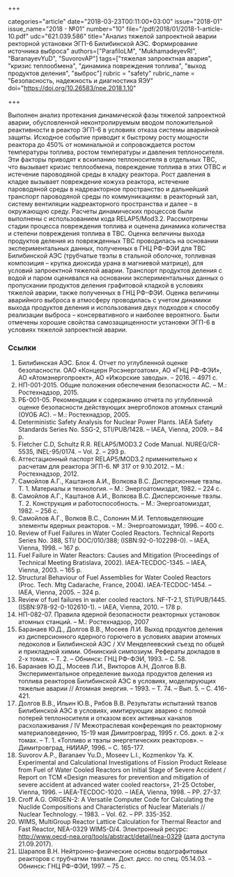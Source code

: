 +++

categories="article"
date="2018-03-23T00:11:00+03:00"
issue="2018-01"
issue_name="2018 - №01"
number="10"
file="/pdf/2018/01/2018-1-article-10.pdf"
udc="621.039.586"
title="Анализ тяжелой запроектной аварии ректорной установки ЭГП-6 Билибинской АЭС. Формирование источника выброса"
authors=["ParafiloLM", "MukhamadeyevRI", "BaranayevYuD", "SuvorovAP"]
tags=["тяжелая запроектная авария", "кризис теплообмена", "динамика повреждения топлива", "выход продуктов деления", "выброс"]
rubric = "safety"
rubric_name = "Безопасность, надежность и диагностика ЯЭУ"
doi="https://doi.org/10.26583/npe.2018.1.10"

+++

Выполнен анализ протекания динамической фазы тяжелой запроектной аварии, обусловленной неконтролируемым вводом положительной реактивности в реактор ЭГП-6 в условиях отказа системы аварийной защиты. Исходное событие приводит к быстрому росту мощности реактора до 450% от номинальной и сопровождается ростом температуры топлива, ростом температуры и давления теплоносителя. Эти факторы приводят к вскипанию теплоносителя в отдельных ТВС, что вызывает кризис теплообмена, повреждение топлива в этих ОТВС и истечение пароводяной среды в кладку реактора. Рост давления в кладке вызывает повреждение кожуха реактора, истечение пароводяной среды в надреакторное пространство и дальнейший транспорт пароводяной среды по коммуникациям: в реакторный зал, систему вентиляции надреакторного пространства и далее – в окружающую среду. Расчеты динамических процессов были выполнены с использованием кода RELAP5/Mod3.2. Рассмотрены стадии процесса повреждения топлива и оценена динамика количества и степени повреждения топлива в ТВС. Оценка величины выхода продуктов деления из поврежденных ТВС проводилась на основании экспериментальных данных, полученных в ГНЦ РФ-ФЭИ для ТВС Билибинской АЭС (трубчатые твэлы в стальной оболочке, топливная композиция – крупка диоксида урана в магниевой матрице), для условий запроектной тяжелой аварии. Транспорт продуктов деления с водой и паром оценивался на основании экспериментальных данных о пропускании продуктов деления графитовой кладкой в условиях тяжелой аварии, также полученных в ГНЦ РФ-ФЭИ. Оценка величины аварийного выброса в атмосферу проводилась с учетом динамики выхода продуктов деления и использования двух подходов к способу реализации выброса – консервативного и наиболее вероятного. Были отмечены хорошие свойства самозащищенности установки ЭГП-6 в условиях тяжелой запроектной аварии.

### Ссылки

1. Билибинская АЭС. Блок 4. Отчет по углубленной оценке безопасности. ОАО «Концерн Росэнергоатом», АО «ГНЦ РФ-ФЭИ», АО «Атомэнергопроект», АО «Ижорские заводы». – 2016. – 4971 с.
2. НП-001-2015. Общие положения обеспечения безопасности АС. – М.: Ростехнадзор, 2015.
3. РБ-001-05. Рекомендации к содержанию отчета по углубленной оценке безопасности действующих энергоблоков атомных станций (ОУОБ АС). – М.: Ростехнадзор, 2005.
4. Deterministic Safety Analysis for Nuclear Power Plants. IAEA Safety Standards Series No. SSG-2, STI/PUB/1428. – IAEA, Vienna, 2009. – 84 p.
5. Fletcher С.D, Schultz R.R. RELAP5/MOD3.2 Code Manual. NUREG/CR-5535, INEL-95/0174. – Vol. 2. – 293 p.
6. Аттестационный паспорт RELAP5/MOD3.2 применительно к расчетам для реактора ЭГП-6. № 317 от 9.10.2012. – М.: Ростехнадзор, 2012.
7. Самойлов А.Г., Каштанов А.И., Волкова В.С. Дисперсионные твэлы. Т. 1. Материалы и технология. – М.: Энергоатомиздат, 1982. – 224 с.
8. Самойлов А.Г., Каштанов А.И., Волкова В.С. Дисперсионные твэлы. Т. 2. Конструкция и работоспособность. – М.: Энергоатомиздат, 1982. – 256 с.
9. Самойлов А.Г., Волков В.С., Солонин М.И. Тепловыделяющие элементы ядерных реакторов. – М.: Энергоатомиздат, 1996. – 400 с.
10. Review of Fuel Failures in Water Cooled Reactors. Technical Reports Series No. 388, STI/ DOC/010/388; (ISBN:92-0-102298-0). – IAEA, Vienna, 1998. – 167 p.
11. Fuel Failure in Water Reactors: Causes and Mitigation (Proceedings of Technical Meeting Bratislava, 2002). IAEA-TECDOC-1345. – IAEA, Vienna, 2003. – 165 p.
12. Structural Behaviour of Fuel Assemblies for Water Cooled Reactors (Proc. Tech. Mtg Cadarache, France, 2004). IAEA-TECDOC-1454. – IAEA, Vienna, 2005. – 324 p.
13. Review of fuel failures in water cooled reactors. NF-T-2.1, STI/PUB/1445. (ISBN:978-92-0-102610-1). – IAEA, Vienna, 2010. – 178 p.
14. НП-082-07. Правила ядерной безопасности реакторных установок атомных станций. – М.: Ростехнадзор, 2007
15. Баранаев Ю.Д., Долгов В.В., Мосеев Л.И. Выход продуктов деления из дисперсионного ядерного горючего в условиях аварии атомных ледоколов и Билибинской АЭС / XV Менделеевский съезд по общей и прикладной химии. Обнинский симпозиум. Рефераты докладов в 2-х томах. – Т. 2. – Обнинск: ГНЦ РФ-ФЭИ, 1993. – С. 58.
16. Баранаев Ю.Д., Мосеев Л.И., Викторов А.Н, Долгов В.В. Экспериментальное определение выхода продуктов деления из топлива реакторов Билибинской АЭС в условиях, моделирующих тяжелые аварии // Атомная энергия. – 1993. – Т. 74. – Вып. 5. – С. 416-421.
17. Долгов В.В., Ильин Ю.В., Рябов В.В. Результаты испытаний твэлов Билибинской АЭС в условиях, имитирующих аварию с полной потерей теплоносителя и отказом всех активных каналов расхолаживания / IV Межотраслевая конференция по реакторному материаловедению, 15-19 мая Димитровград, 1995 г. Сб. докл. в 2-х томах. – Т. 1. «Топливо и твэлы энергетических реакторов». – Димитровград, НИИАР, 1996. – С. 165-177.
18. Suvorov A.P., Baranaev Yu.D., Moseev L.I., Kozmenkov Ya. K. Experimental and Calculational Investigations of Fission Product Release from Fuel of Water Cooled Reactors on Initial Stage of Severe Accident / Report on TCM «Design measures for prevention and mitigation of severe accident at advanced water cooled reactors», 21-25 October, Vienna, 1996. – IAEA-TECDOC-1020. – IAEA, Vienna, 1998. – PP. 27-37.
19. Croff A.G. ORIGEN-2: A Versatile Computer Code for Calculating the Nuclide Compositions and Characteristics of Nuclear Materials // Nuclear Technology. – 1983. – Vol. 62. – PP. 335-352.
20. WIMS, MultiGroup Reactor Lattice Calculation for Thermal Reactor and Fast Reactor, NEA-0329 WIMS-D/4. Электронный ресурс: http://www.oecd-nea.org/tools/abstract/detail/nea-0329 (дата доступа 21.09.2017).
21. Шарапов В.Н. Нейтронно-физические основы водографитовых реакторов с трубчатми твэлами. Докт. дисс. по спец. 05.14.03. – Обнинск: ГНЦ РФ-ФЭИ, 1997. – 75 с.